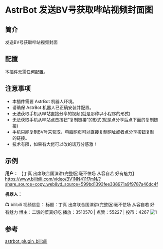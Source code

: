 # AstrBot 发送BV号获取哔站视频封面图

## 简介

发送BV号获取哔站视频封面

## 配置

本插件无需任何配置。

## 注意事项

*   本插件需要 AstrBot 机器人环境。
*   请确保 AstrBot 机器人已正确安装并配置。
*   无法获取手机从哔站直接分享的视频(就是那种以小程序的形式)
*   无法获取手机从哔站点击按钮“复制链接”的形式(就是点分享后点下面的复制链接)
*   手机只能复制BV号来获取，电脑网页可以直接复制网址或者点分享按钮复制的链接。
*   技术有限，如果有大佬可以改的话万分感激！

## 示例

**用户：** 【丁真 出席联合国演讲(完整版)毫不怯场 从容自若 好有魅力】 https://www.bilibili.com/video/BV1NN411f7mN/?share_source=copy_web&vd_source=599bd1393fee338971a9f9787a46dc4f

**机器人：** 

   📺 bilibili 视频信息：
   标题：丁真 出席联合国演讲(完整版)毫不怯场 从容自若 好有魅力
   博主：二饭的菜真好吃
   播放：3510570 | 点赞：55227 | 投币：4267
![1](https://github.com/user-attachments/assets/94c9777a-10c2-4efa-adb0-0ad66165478d)


## 参考

[astrbot_plugin_bilibili](https://github.com/Soulter/astrbot_plugin_bilibili)
